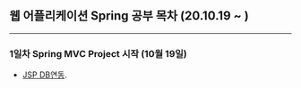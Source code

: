 ## 웹 어플리케이션 Spring 공부 목차 (20.10.19 ~ )
---
### 1일차 Spring MVC Project 시작  (10월 19일)
* [JSP DB연동](https://github.com/Muhkeun/muhkeun.github.io-spring/tree/master/SpringTest1019).  
